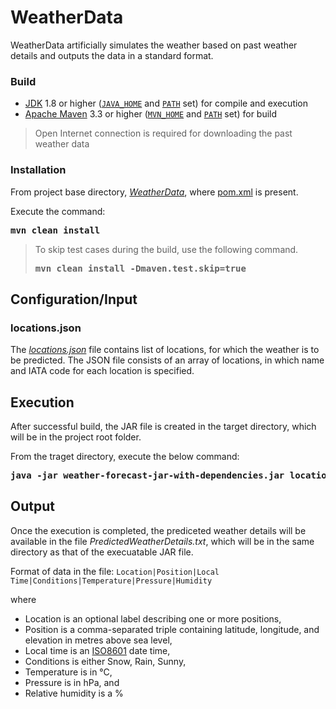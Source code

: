 # WeatherData

WeatherData artificially simulates the weather based on past weather details and outputs the data in a standard format.

### Build

* [JDK](http://www.oracle.com/technetwork/java/javase/downloads/index.html) 1.8 or higher ([```JAVA_HOME```](https://docs.oracle.com/cd/E19182-01/820-7851/inst_cli_jdk_javahome_t/) and [```PATH```](https://en.wikipedia.org/wiki/PATH_(variable)) set) for compile and execution
* [Apache Maven](https://maven.apache.org/download.cgi) 3.3 or higher ([```MVN_HOME```](https://maven.apache.org/install.html) and [```PATH```](https://en.wikipedia.org/wiki/PATH_(variable)) set) for build

> Open Internet connection is required for downloading the past weather data

### Installation

From project base directory, [_WeatherData_](WeatherData/), where [pom.xml](WeatherData/pom.xml) is present. 

Execute the command:

<pre>
<b>mvn clean install</b>
</pre>

>To skip test cases during the build, use the following command.
>
><pre>
><b>mvn clean install -Dmaven.test.skip=true</b>
></pre>

## Configuration/Input

### locations.json

The [_locations.json_](WeatherData/locations.json) file contains list of locations, for which the weather is to be predicted. The JSON file consists of an array of locations, in which name and IATA code for each location is specified.

## Execution

After successful build, the JAR file is created in the target directory, which will be in the project root folder. 

From the traget directory, execute the below command:

<pre>
<b>java -jar weather-forecast-jar-with-dependencies.jar locations.json</b>
</pre>

## Output

Once the execution is completed, the prediceted weather details will be available in the file *PredictedWeatherDetails.txt*, which will be in the same directory as that of the execuatable JAR file.

Format of data in the file: ```Location|Position|Local Time|Conditions|Temperature|Pressure|Humidity```

where 
* Location is an optional label describing one or more positions,
* Position is a comma-separated triple containing latitude, longitude, and elevation in metres above sea level,
* Local time is an [ISO8601](https://en.wikipedia.org/wiki/ISO_8601) date time,
* Conditions is either Snow, Rain, Sunny,
* Temperature is in °C,
* Pressure is in hPa, and
* Relative humidity is a %
